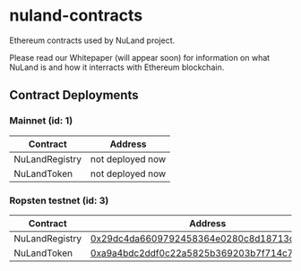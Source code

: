# nuland-contracts
Ethereum contracts used by NuLand project.

Please read our Whitepaper (will appear soon) for information on what NuLand is and how it interracts with Ethereum blockchain.

## Contract Deployments
### Mainnet (id: 1)
|Contract|Address|
| --|--|
|NuLandRegistry|not deployed now|
|NuLandToken|not deployed now|

### Ropsten testnet (id: 3)
|Contract|Address|
| --|--|
|NuLandRegistry|[0x29dc4da6609792458364e0280c8d18713cdfddc4](https://ropsten.etherscan.io/address/0x29dc4da6609792458364e0280c8d18713cdfddc4#code)|
|NuLandToken|[0xa9a4bdc2ddf0c22a5825b369203b7f714c714d15](https://ropsten.etherscan.io/address/0xa9a4bdc2ddf0c22a5825b369203b7f714c714d15#code)|